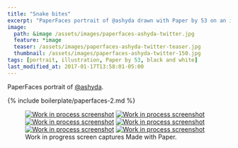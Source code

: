 ```yaml
---
title: "Snake bites"
excerpt: "PaperFaces portrait of @ashyda drawn with Paper by 53 on an iPad."
image: 
  path: &image /assets/images/paperfaces-ashyda-twitter.jpg 
  feature: *image
  teaser: /assets/images/paperfaces-ashyda-twitter-teaser.jpg
  thumbnail: /assets/images/paperfaces-ashyda-twitter-150.jpg
tags: [portrait, illustration, Paper by 53, black and white]
last_modified_at: 2017-01-17T13:58:01-05:00
---
```


PaperFaces portrait of [@ashyda](https://twitter.com/ashyda).

{% include boilerplate/paperfaces-2.md %}

<figure class="third">
	<a href="/assets/images/paperfaces-ashyda-process-1-lg.jpg"><img src="/assets/images/paperfaces-ashyda-process-1-600.jpg" alt="Work in process screenshot"></a>
	<a href="/assets/images/paperfaces-ashyda-process-2-lg.jpg"><img src="/assets/images/paperfaces-ashyda-process-2-600.jpg" alt="Work in process screenshot"></a>
	<a href="/assets/images/paperfaces-ashyda-process-3-lg.jpg"><img src="/assets/images/paperfaces-ashyda-process-3-600.jpg" alt="Work in process screenshot"></a>
	<a href="/assets/images/paperfaces-ashyda-process-4-lg.jpg"><img src="/assets/images/paperfaces-ashyda-process-4-600.jpg" alt="Work in process screenshot"></a>
	<a href="/assets/images/paperfaces-ashyda-process-5-lg.jpg"><img src="/assets/images/paperfaces-ashyda-process-5-600.jpg" alt="Work in process screenshot"></a>
	<a href="/assets/images/paperfaces-ashyda-process-6-lg.jpg"><img src="/assets/images/paperfaces-ashyda-process-6-600.jpg" alt="Work in process screenshot"></a>
	<figcaption>Work in progress screen captures Made with Paper.</figcaption>
</figure>
